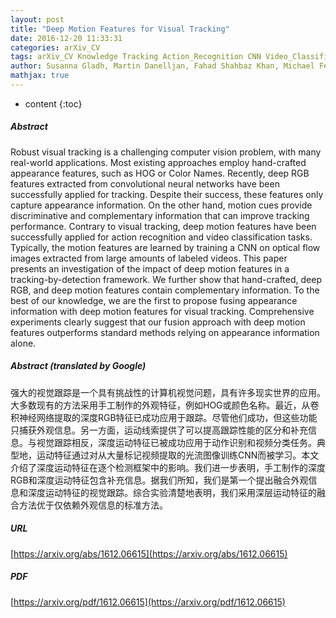 ```yaml
---
layout: post
title: "Deep Motion Features for Visual Tracking"
date: 2016-12-20 11:33:31
categories: arXiv_CV
tags: arXiv_CV Knowledge Tracking Action_Recognition CNN Video_Classification Classification Detection Recognition
author: Susanna Gladh, Martin Danelljan, Fahad Shahbaz Khan, Michael Felsberg
mathjax: true
---
```


* content
{:toc}

##### Abstract
Robust visual tracking is a challenging computer vision problem, with many real-world applications. Most existing approaches employ hand-crafted appearance features, such as HOG or Color Names. Recently, deep RGB features extracted from convolutional neural networks have been successfully applied for tracking. Despite their success, these features only capture appearance information. On the other hand, motion cues provide discriminative and complementary information that can improve tracking performance. Contrary to visual tracking, deep motion features have been successfully applied for action recognition and video classification tasks. Typically, the motion features are learned by training a CNN on optical flow images extracted from large amounts of labeled videos. This paper presents an investigation of the impact of deep motion features in a tracking-by-detection framework. We further show that hand-crafted, deep RGB, and deep motion features contain complementary information. To the best of our knowledge, we are the first to propose fusing appearance information with deep motion features for visual tracking. Comprehensive experiments clearly suggest that our fusion approach with deep motion features outperforms standard methods relying on appearance information alone.

##### Abstract (translated by Google)
强大的视觉跟踪是一个具有挑战性的计算机视觉问题，具有许多现实世界的应用。大多数现有的方法采用手工制作的外观特征，例如HOG或颜色名称。最近，从卷积神经网络提取的深度RGB特征已成功应用于跟踪。尽管他们成功，但这些功能只捕获外观信息。另一方面，运动线索提供了可以提高跟踪性能的区分和补充信息。与视觉跟踪相反，深度运动特征已被成功应用于动作识别和视频分类任务。典型地，运动特征通过对从大量标记视频提取的光流图像训练CNN而被学习。本文介绍了深度运动特征在逐个检测框架中的影响。我们进一步表明，手工制作的深度RGB和深度运动特征包含补充信息。据我们所知，我们是第一个提出融合外观信息和深度运动特征的视觉跟踪。综合实验清楚地表明，我们采用深层运动特征的融合方法优于仅依赖外观信息的标准方法。

##### URL
[https://arxiv.org/abs/1612.06615](https://arxiv.org/abs/1612.06615)

##### PDF
[https://arxiv.org/pdf/1612.06615](https://arxiv.org/pdf/1612.06615)

